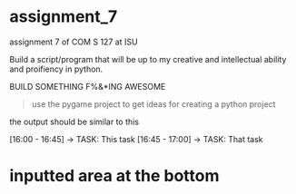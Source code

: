 # assignment_7
assignment 7 of COM S 127 at ISU


Build a script/program that will be up to my creative and intellectual ability and proifiency in python.

BUILD SOMETHING F%&*ING AWESOME


> use the pygame project to get ideas for creating a python project





the output should be similar to this

[16:00 - 16:45] -> TASK: This task 
[16:45 - 17:00] -> TASK: That task

# inputted area at the bottom
